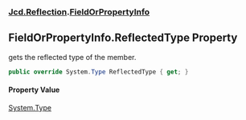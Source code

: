 ### [Jcd.Reflection](Jcd.Reflection.md 'Jcd.Reflection').[FieldOrPropertyInfo](FieldOrPropertyInfo.md 'Jcd.Reflection.FieldOrPropertyInfo')

## FieldOrPropertyInfo.ReflectedType Property

gets the reflected type of the member.

```csharp
public override System.Type ReflectedType { get; }
```

#### Property Value

[System.Type](https://docs.microsoft.com/en-us/dotnet/api/System.Type 'System.Type')